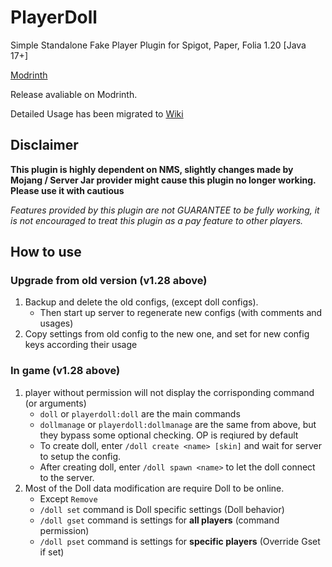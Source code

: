 # PlayerDoll
Simple Standalone Fake Player Plugin for Spigot, Paper, Folia 1.20 [Java 17+]

[Modrinth](https://modrinth.com/plugin/playerdoll)

Release avaliable on Modrinth.



Detailed Usage has been migrated to [Wiki](https://github.com/sjavi4/PlayerDoll/wiki)


## Disclaimer

<b>This plugin is highly dependent on NMS, slightly changes made by Mojang / Server Jar provider might cause this plugin no longer working.<br>
Please use it with cautious</b>


<i>Features provided by this plugin are not GUARANTEE to be fully working, it is not encouraged to treat this plugin as a pay feature to other players.</i>


## How to use

### Upgrade from old version (v1.28 above)
1. Backup and delete the old configs, (except doll configs).
   * Then start up server to regenerate new configs (with comments and usages)
2. Copy settings from old config to the new one, and set for new config keys according their usage

### In game (v1.28 above)
1. player without permission will not display the corrisponding command (or arguments)
   * `doll` or `playerdoll:doll` are the main commands
   * `dollmanage` or `playerdoll:dollmanage` are the same from above, but they bypass some optional checking. OP is reqiured by default
   * To create doll, enter `/doll create <name> [skin]` and wait for server to setup the config.
   * After creating doll, enter `/doll spawn <name>` to let the doll connect to the server.
2. Most of the Doll data modification are require Doll to be online.
   * Except `Remove`
   * `/doll set` command is Doll specific settings (Doll behavior)
   * `/doll gset` command is settings for <b>all players</b> (command permission)
   * `/doll pset` command is settings for <b>specific players</b> (Override Gset if set)
